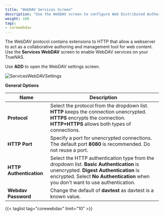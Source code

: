 ```yaml
---
title: "WebDAV Services Screen"
description: "Use the WebDAV screen to configure Web Distributed Authoring and Versioning (WebDAV) on your TrueNAS."
weight: 160
tags:
- corewebdav
---
```


The WebDAV protocol contains extensions to HTTP that allow a webserver to act as a collaborative authoring and management tool for web content. Use the **Services WebDAV** screen to enable WebDAV services on your TrueNAS.

Use **ADD** to open the WebDAV settings screen.

![ServicesWebDAVSettings](/images/CORE/13.0/ServicesWebDAVSettings.png "Services WebDAV Settings Screen")

**General Options**

| Name | Description |
|----------|-------------|
| **Protocol** | Select the protocol from the dropdown list. **HTTP** keeps the connection unencrypted. **HTTPS** encrypts the connection. **HTTP+HTTPS** allows both types of connections. |
| **HTTP Port** | Specify a port for unencrypted connections. The default port **8080** is recommended. Do not reuse a port. |
| **HTTP Authentication** | Select the HTTP authentication type from the dropdown list. **Basic Authentication** is unencrypted. **Digest Authentication** is encrypted. Select **No Authentication** when you don't want to use authentication. |
| **Webdav Password** | Change the default of **davtest** as davtest is a known value. |

{{< taglist tag="corewebdav" limit="10" >}}
